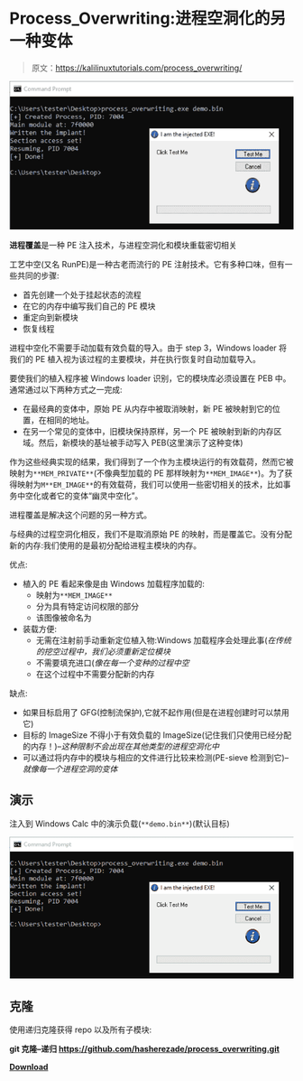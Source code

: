 # Process_Overwriting:进程空洞化的另一种变体

> 原文：<https://kalilinuxtutorials.com/process_overwriting/>

[![](img//04a1aa903317b58f16fd3d19fda0c283.png)](https://blogger.googleusercontent.com/img/b/R29vZ2xl/AVvXsEizzO7fUhq6pyOCMEftfdYBWoC6vYoU-92vsNx8KtceRc9Sj_DrefvGDod6R7aB4EqeTRsXGtCg_JxDIn8m16OOfGidq66P7EE_miO734VP019GLXf6_MLm-M_dLAooixb4mBC7Cqy07mXVqPPgcL2aA_CFClGH3ZaBDQEgiIy-y_TzbB88uS0qazAC/s728/demo1%20(1)%20(1).png)

**进程覆盖**是一种 PE 注入技术，与进程空洞化和模块重载密切相关

工艺中空(又名 RunPE)是一种古老而流行的 PE 注射技术。它有多种口味，但有一些共同的步骤:

*   首先创建一个处于挂起状态的流程
*   在它的内存中编写我们自己的 PE 模块
*   重定向到新模块
*   恢复线程

进程中空化不需要手动加载有效负载的导入。由于 step 3，Windows loader 将我们的 PE 植入视为该过程的主要模块，并在执行恢复时自动加载导入。

要使我们的植入程序被 Windows loader 识别，它的模块库必须设置在 PEB 中。通常通过以下两种方式之一完成:

*   在最经典的变体中，原始 PE 从内存中被取消映射，新 PE 被映射到它的位置，在相同的地址。
*   在另一个常见的变体中，旧模块保持原样，另一个 PE 被映射到新的内存区域。然后，新模块的基址被手动写入 PEB(这里演示了这种变体)

作为这些经典实现的结果，我们得到了一个作为主模块运行的有效载荷，然而它被映射为`**MEM_PRIVATE**`(不像典型加载的 PE 那样映射为`**MEM_IMAGE**`)。为了获得映射为`M**EM_IMAGE**`的有效载荷，我们可以使用一些密切相关的技术，比如事务中空化或者它的变体“幽灵中空化”。

进程覆盖是解决这个问题的另一种方式。

与经典的过程空洞化相反，我们不是取消原始 PE 的映射，而是覆盖它。没有分配新的内存:我们使用的是最初分配给进程主模块的内存。

优点:

*   植入的 PE 看起来像是由 Windows 加载程序加载的:
    *   映射为`**MEM_IMAGE**`
    *   分为具有特定访问权限的部分
    *   该图像被命名为
*   装载方便:
    *   无需在注射前手动重新定位植入物:Windows 加载程序会处理此事(*在传统的挖空过程中，我们必须重新定位模块*
    *   不需要填充进口(*像在每一个变种的过程中空*
    *   在这个过程中不需要分配新的内存

缺点:

*   如果目标启用了 GFG(控制流保护),它就不起作用(但是在进程创建时可以禁用它)
*   目标的 ImageSize 不得小于有效负载的 ImageSize(记住我们只使用已经分配的内存！)–*这种限制不会出现在其他类型的进程空洞化中*
*   可以通过将内存中的模块与相应的文件进行比较来检测(PE-sieve 检测到它)–*就像每一个进程空洞的变体*

## 演示

注入到 Windows Calc 中的演示负载(`**demo.bin**`)(默认目标)

![](img//1f36bc396d3ce1628551bc931f6e22a5.png)

## 克隆

使用递归克隆获得 repo 以及所有子模块:

**git 克隆–递归 https://github.com/hasherezade/process_overwriting.git**

[**Download**](https://github.com/hasherezade/process_overwriting)